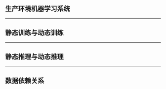## 生产环境机器学习系统

*********************************************

## 静态训练与动态训练

*********************************************

## 静态推理与动态推理

*********************************************

## 数据依赖关系

